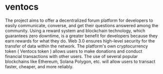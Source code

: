 # ventocs

The project aims to offer a decentralized forum platform for developers to easily communicate, converse, and get their questions answered among the community. Using a reward system and blockchain technology, which guarantees zero downtime, is a greater benefit for developers because they earn rewards for what they do. Web 3.0 ensures high-level security for the transfer of data within the network. The platform's own cryptocurrency token ( Ventocs token ) allows users to make donations and conduct financial transactions with other users. The use of several popular blockchains like Ethereum, Solana Polygon, etc. will allow users to transact faster, cheaper, and more reliably. 
